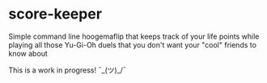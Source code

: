 # score-keeper
Simple command line hoogemaflip that keeps track of your life points while playing all those Yu-Gi-Oh duels that you don't want your "cool" friends to know about

This is a work in progress! ¯\_(ツ)_/¯
